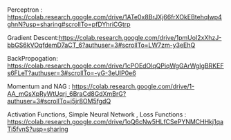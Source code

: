 # 

Perceptron : https://colab.research.google.com/drive/1ATe0x8BrJXj66frXOkEBtehqIwp4ghnN?usp=sharing#scrollTo=pfDYhriCGtrp

Gradient Descent:https://colab.research.google.com/drive/1pmUoI2xXhzJ-bbGS6kVOqfdemD7aCT_6?authuser=3#scrollTo=LW7zm-y3eEhQ

BackPropogation: https://colab.research.google.com/drive/1cPOEdOlqQPiqWgGArWgIgBRKEFs6FLeT?authuser=3#scrollTo=-yG-3eUlP0e6

Momentum and NAG : https://colab.research.google.com/drive/1-AA_mGsXpRyWtUqrj_6BraCd8GdXmBrG?authuser=3#scrollTo=i5jr8OM5fgdQ

Activation Functions, Simple Neural Network , Loss Functions :  https://colab.research.google.com/drive/1oQ6cNw5HLfCSePYNMCHHkj1qaTi5fvnS?usp=sharing
